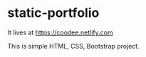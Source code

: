 # static-portfolio

It lives at https://coodee.netlify.com

This is simple HTML, CSS, Bootstrap project.
